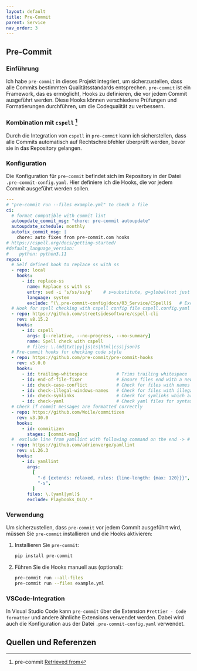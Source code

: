 ```yaml
---
layout: default
title: Pre-Commit
parent: Service
nav_order: 3
---
```


## Pre-Commit

### Einführung

Ich habe `pre-commit` in dieses Projekt integriert, um sicherzustellen, dass alle Commits bestimmten Qualitätsstandards entsprechen. `pre-commit` ist ein Framework, das es ermöglicht, Hooks zu definieren, die vor jedem Commit ausgeführt werden. Diese Hooks können verschiedene Prüfungen und Formatierungen durchführen, um die Codequalität zu verbessern.

### Kombination mit `cspell` [^1]

Durch die Integration von `cspell` in `pre-commit` kann ich sicherstellen, dass alle Commits automatisch auf Rechtschreibfehler überprüft werden, bevor sie in das Repository gelangen.

### Konfiguration

Die Konfiguration für `pre-commit` befindet sich im Repository in der Datei `.pre-commit-config.yaml`.
Hier definiere ich die Hooks, die vor jedem Commit ausgeführt werden sollen.

```yaml
---
# "pre-commit run --files example.yml" to check a file
ci:
  # format compatible with commit lint
  autoupdate_commit_msg: "chore: pre-commit autoupdate"
  autoupdate_schedule: monthly
  autofix_commit_msg: |
    chore: auto fixes from pre-commit.com hooks
# https://cspell.org/docs/getting-started/
#default_language_version:
#    python: python3.11
repos:
  # Self defined hook to replace ss with ss
  - repo: local
    hooks:
      - id: replace-ss
        name: Replace ss with ss
        entry: sed -i 's/ss/ss/g'    # s=substitute, g=global(not just first) - Regular Expression Tool https://regex101.com/
        language: system
        exclude: ^(\.pre-commit-config|docs/03_Service/CSpell)$   # Exclude these files
  # Hook for spell checking with cspell config file cspell.config.yaml
  - repo: https://github.com/streetsidesoftware/cspell-cli
    rev: v8.15.2
    hooks:
      - id: cspell
        args: [--relative, --no-progress, --no-summary]
        name: Spell check with cspell
        # files: \.(md|txt|py|js|ts|html|css|json)$
  # Pre-commit hooks for checking code style
  - repo: https://github.com/pre-commit/pre-commit-hooks
    rev: v5.0.0
    hooks:
      - id: trailing-whitespace           # Trims trailing whitespace
      - id: end-of-file-fixer             # Ensure files end with a newline
      - id: check-case-conflict           # Check for files with names that differ only in case
      - id: check-illegal-windows-names   # Check for files with illegal windows filenames
      - id: check-symlinks                # Check for symlinks which are broken
      - id: check-yaml                    # Check yaml files for syntax errors
  # Check if commit messages are formatted correctly
  - repo: https://github.com/Woile/commitizen
    rev: v3.30.0
    hooks:
      - id: commitizen
        stages: [commit-msg]
  #  exclude line from yamllint with following command on the end -> # yamllint disable-line
  - repo: https://github.com/adrienverge/yamllint
    rev: v1.26.3
    hooks:
      - id: yamllint
        args:
          [
            "-d {extends: relaxed, rules: {line-length: {max: 120}}}",
            "-s",
          ]
        files: \.(yaml|yml)$
        exclude: Playbooks_OLD/.*
```

### Verwendung

Um sicherzustellen, dass `pre-commit` vor jedem Commit ausgeführt wird, müssen Sie `pre-commit` installieren und die Hooks aktivieren:

1. Installieren Sie `pre-commit`:

   ```sh
   pip install pre-commit
   ```

2. Führen Sie die Hooks manuell aus (optional):

   ```sh
   pre-commit run --all-files
   pre-commit run --files example.yml
   ```

### VSCode-Integration

In Visual Studio Code kann `pre-commit` über die Extension `Prettier - Code formatter` und andere ähnliche Extensions verwendet werden. Dabei wird auch die Konfiguration aus der Datei `.pre-commit-config.yaml` verwendet.

## Quellen und Referenzen

[^1]:pre-commit [Retrieved from](https://pre-commit.com/)
